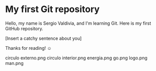 # My first Git repository

Hello, my name is Sergio Valdivia, and I'm learning Git. Here is my first GitHub repository.

[Insert a catchy sentence about you]

Thanks for reading! ☺

circulo externo.png
circulo interior.png
energia.png
go.png
logo.png
man.png 